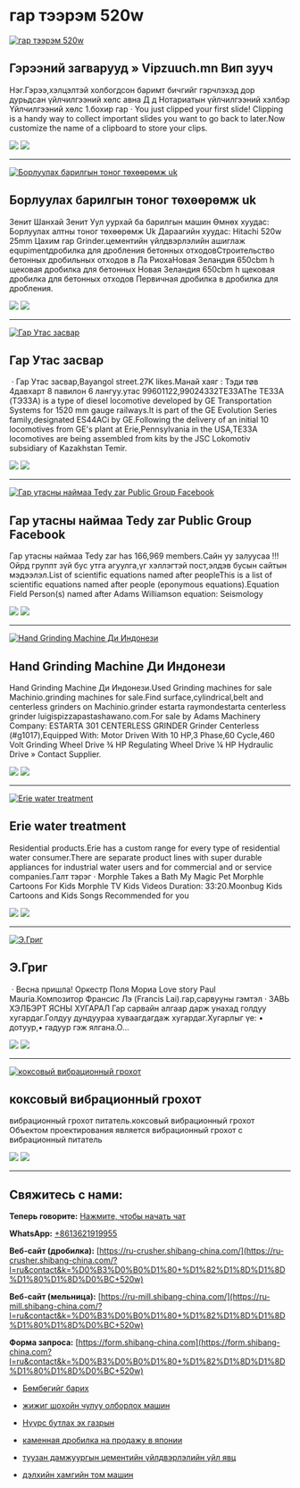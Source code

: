 # гар тээрэм 520w

<a href="https://swt.shibang-china.com/?l=ru&img&k=%D0%B3%D0%B0%D1%80+%D1%82%D1%8D%D1%8D%D1%80%D1%8D%D0%BC+520w" target="_blank">![гар тээрэм 520w](http://static.shibang-china.com/all-800x300/855.jpg)</a>

## Гэрээний загварууд &#187; Vipzuuch.mn Вип зууч
Нэг.Гэрээ,хэлцэлтэй холбогдсон баримт бичгийг гэрчлэхэд дор дурьдсан үйлчилгээний хөлс авна Д д Нотариатын үйлчилгээний хэлбэр Үйлчилгээний хөлс 1.бохир гар&nbsp;&#0183;&#32;You just clipped your first slide! Clipping is a handy way to collect important slides you want to go back to later.Now customize the name of a clipboard to store your clips.


<a href="https://whatsapp.shibangsoft.com/WhatsApp.php" target="_blank" title="WhatsApp">![](http://static.shibang-china.com/icon/whatsapp.png)</a> <a href="https://swt.shibang-china.com/?l=ru&icon&k=%D0%B3%D0%B0%D1%80+%D1%82%D1%8D%D1%8D%D1%80%D1%8D%D0%BC+520w" target="_blank">![](http://static.shibang-china.com/icon/chat-ru.png)</a>

---

<a href="https://swt.shibang-china.com/?l=ru&img&k=%D0%B3%D0%B0%D1%80+%D1%82%D1%8D%D1%8D%D1%80%D1%8D%D0%BC+520w" target="_blank">![Борлуулах барилгын тоног төхөөрөмж uk](http://static.shibang-china.com/all-800x300/607.jpg)</a>

## Борлуулах барилгын тоног төхөөрөмж uk
Зенит Шанхай Зенит Уул уурхай ба барилгын машин Өмнөх хуудас: Борлуулах алтны тоног төхөөрөмж Uk Дараагийн хуудас: Hitachi 520w 25mm Цахим гар Grinder.цементийн үйлдвэрлэлийн ашиглаж equpimentдробилка для дробления бетонных отходовСтроительство бетонных дробильных отходов в Ла РиохаНовая Зеландия 650cbm h щековая дробилка для бетонных Новая Зеландия 650cbm h щековая дробилка для бетонных отходов Первичная дробилка в дробилка для дробления.


<a href="https://whatsapp.shibangsoft.com/WhatsApp.php" target="_blank" title="WhatsApp">![](http://static.shibang-china.com/icon/whatsapp.png)</a> <a href="https://swt.shibang-china.com/?l=ru&icon&k=%D0%B3%D0%B0%D1%80+%D1%82%D1%8D%D1%8D%D1%80%D1%8D%D0%BC+520w" target="_blank">![](http://static.shibang-china.com/icon/chat-ru.png)</a>

---

<a href="https://swt.shibang-china.com/?l=ru&img&k=%D0%B3%D0%B0%D1%80+%D1%82%D1%8D%D1%8D%D1%80%D1%8D%D0%BC+520w" target="_blank">![Гар Утас засвар](http://static.shibang-china.com/all-800x300/929.jpg)</a>

## Гар Утас засвар
&nbsp;&#0183;&#32;Гар Утас засвар,Bayangol street.27K likes.Maнай хаяг : Тэди т&#248;в 4давхарт 8 павилон 6 лангуу.утас 99601122,99024332TE33AThe TE33A (ТЭ33А) is a type of diesel locomotive developed by GE Transportation Systems for 1520 mm gauge railways.It is part of the GE Evolution Series family,designated ES44ACi by GE.Following the delivery of an initial 10 locomotives from GE's plant at Erie,Pennsylvania in the USA,TE33A locomotives are being assembled from kits by the JSC Lokomotiv subsidiary of Kazakhstan Temir.


<a href="https://whatsapp.shibangsoft.com/WhatsApp.php" target="_blank" title="WhatsApp">![](http://static.shibang-china.com/icon/whatsapp.png)</a> <a href="https://swt.shibang-china.com/?l=ru&icon&k=%D0%B3%D0%B0%D1%80+%D1%82%D1%8D%D1%8D%D1%80%D1%8D%D0%BC+520w" target="_blank">![](http://static.shibang-china.com/icon/chat-ru.png)</a>

---

<a href="https://swt.shibang-china.com/?l=ru&img&k=%D0%B3%D0%B0%D1%80+%D1%82%D1%8D%D1%8D%D1%80%D1%8D%D0%BC+520w" target="_blank">![Гар утасны наймаа Tedy zar Public Group Facebook](http://static.shibang-china.com/all-800x300/488.jpg)</a>

## Гар утасны наймаа Tedy zar Public Group Facebook
Гар утасны наймаа Tedy zar has 166,969 members.Сайн уу залуусаа !!! Ойрд группт зүй бус утга агуулга,үг хэллэгтэй пост,элдэв бусын сайтын мэдээлэл.List of scientific equations named after peopleThis is a list of scientific equations named after people (eponymous equations).Equation Field Person(s) named after Adams Williamson equation: Seismology


<a href="https://whatsapp.shibangsoft.com/WhatsApp.php" target="_blank" title="WhatsApp">![](http://static.shibang-china.com/icon/whatsapp.png)</a> <a href="https://swt.shibang-china.com/?l=ru&icon&k=%D0%B3%D0%B0%D1%80+%D1%82%D1%8D%D1%8D%D1%80%D1%8D%D0%BC+520w" target="_blank">![](http://static.shibang-china.com/icon/chat-ru.png)</a>

---

<a href="https://swt.shibang-china.com/?l=ru&img&k=%D0%B3%D0%B0%D1%80+%D1%82%D1%8D%D1%8D%D1%80%D1%8D%D0%BC+520w" target="_blank">![Hand Grinding Machine Ди Индонези](http://static.shibang-china.com/all-800x300/558.jpg)</a>

## Hand Grinding Machine Ди Индонези
Hand Grinding Machine Ди Индонези.Used Grinding machines for sale Machinio.grinding machines for sale.Find surface,cylindrical,belt and centerless grinders on Machinio.grinder estarta raymondestarta centerless grinder luigispizzapastashawano.com.For sale by Adams Machinery Company: ESTARTA 301 CENTERLESS GRINDER Grinder Centerless (#g1017),Equipped With: Motor Driven With 10 HP,3 Phase,60 Cycle,460 Volt Grinding Wheel Drive &#190; HP Regulating Wheel Drive &#188; HP Hydraulic Drive &#187; Contact Supplier.


<a href="https://whatsapp.shibangsoft.com/WhatsApp.php" target="_blank" title="WhatsApp">![](http://static.shibang-china.com/icon/whatsapp.png)</a> <a href="https://swt.shibang-china.com/?l=ru&icon&k=%D0%B3%D0%B0%D1%80+%D1%82%D1%8D%D1%8D%D1%80%D1%8D%D0%BC+520w" target="_blank">![](http://static.shibang-china.com/icon/chat-ru.png)</a>

---

<a href="https://swt.shibang-china.com/?l=ru&img&k=%D0%B3%D0%B0%D1%80+%D1%82%D1%8D%D1%8D%D1%80%D1%8D%D0%BC+520w" target="_blank">![Erie water treatment](http://static.shibang-china.com/all-800x300/1352.jpg)</a>

## Erie water treatment
Residential products.Erie has a custom range for every type of residential water consumer.There are separate product lines with super durable appliances for industrial water users and for commercial and or service companies.Галт тэрэг&nbsp;&#0183;&#32;Morphle Takes a Bath My Magic Pet Morphle Cartoons For Kids Morphle TV Kids Videos Duration: 33:20.Moonbug Kids Cartoons and Kids Songs Recommended for you


<a href="https://whatsapp.shibangsoft.com/WhatsApp.php" target="_blank" title="WhatsApp">![](http://static.shibang-china.com/icon/whatsapp.png)</a> <a href="https://swt.shibang-china.com/?l=ru&icon&k=%D0%B3%D0%B0%D1%80+%D1%82%D1%8D%D1%8D%D1%80%D1%8D%D0%BC+520w" target="_blank">![](http://static.shibang-china.com/icon/chat-ru.png)</a>

---

<a href="https://swt.shibang-china.com/?l=ru&img&k=%D0%B3%D0%B0%D1%80+%D1%82%D1%8D%D1%8D%D1%80%D1%8D%D0%BC+520w" target="_blank">![Э.Григ](http://static.shibang-china.com/all-800x300/348.jpg)</a>

## Э.Григ
&nbsp;&#0183;&#32;Весна пришла! Оркестр Поля Мориа Love story Paul Mauria.Композитор Франсис Лэ (Francis Lai).гар,сарвууны гэмтэл&nbsp;&#0183;&#32;ЗАВЬ ХЭЛБЭРТ ЯСНЫ ХУГАРАЛ Гар сарвайн алгаар дарж унахад голдуу хугардаг.Голдуу дундуураа хуваагдагдаж хугардаг.Хугарлыг үе: • дотуур,• гадуур гэж ялгана.О…


<a href="https://whatsapp.shibangsoft.com/WhatsApp.php" target="_blank" title="WhatsApp">![](http://static.shibang-china.com/icon/whatsapp.png)</a> <a href="https://swt.shibang-china.com/?l=ru&icon&k=%D0%B3%D0%B0%D1%80+%D1%82%D1%8D%D1%8D%D1%80%D1%8D%D0%BC+520w" target="_blank">![](http://static.shibang-china.com/icon/chat-ru.png)</a>

---

<a href="https://swt.shibang-china.com/?l=ru&img&k=%D0%B3%D0%B0%D1%80+%D1%82%D1%8D%D1%8D%D1%80%D1%8D%D0%BC+520w" target="_blank">![коксовый вибрационный грохот](http://static.shibang-china.com/all-800x300/1412.jpg)</a>

## коксовый вибрационный грохот
вибрационный грохот питатель.коксовый вибрационный грохот Объектом проектирования является вибрационный грохот с вибрационный питатель

<a href="https://whatsapp.shibangsoft.com/WhatsApp.php" target="_blank" title="WhatsApp">![](http://static.shibang-china.com/icon/whatsapp.png)</a> <a href="https://swt.shibang-china.com/?l=ru&icon&k=%D0%B3%D0%B0%D1%80+%D1%82%D1%8D%D1%8D%D1%80%D1%8D%D0%BC+520w" target="_blank">![](http://static.shibang-china.com/icon/chat-ru.png)</a>

---
## Свяжитесь с нами:

**Теперь говорите:** [Нажмите, чтобы начать чат](https://swt.shibang-china.com?l=ru&contact&k=%D0%B3%D0%B0%D1%80+%D1%82%D1%8D%D1%8D%D1%80%D1%8D%D0%BC+520w)

**WhatsApp:**  [+8613621919955](https://whatsapp.shibangsoft.com/WhatsApp.php)

**Веб-сайт (дробилка):** [https://ru-crusher.shibang-china.com/](https://ru-crusher.shibang-china.com/?l=ru&contact&k=%D0%B3%D0%B0%D1%80+%D1%82%D1%8D%D1%8D%D1%80%D1%8D%D0%BC+520w)

**Веб-сайт (мельница):** [https://ru-mill.shibang-china.com/](https://ru-mill.shibang-china.com/?l=ru&contact&k=%D0%B3%D0%B0%D1%80+%D1%82%D1%8D%D1%8D%D1%80%D1%8D%D0%BC+520w)

**Форма запроса:** [https://form.shibang-china.com](https://form.shibang-china.com?l=ru&contact&k=%D0%B3%D0%B0%D1%80+%D1%82%D1%8D%D1%8D%D1%80%D1%8D%D0%BC+520w)

* [Бөмбөгийг барих](../126/%D0%91%D3%A9%D0%BC%D0%B1%D3%A9%D0%B3%D0%B8%D0%B9%D0%B3%20%D0%B1%D0%B0%D1%80%D0%B8%D1%85.md)

* [жижиг шохойн чулуу олборлох машин](../127/%D0%B6%D0%B8%D0%B6%D0%B8%D0%B3%20%D1%88%D0%BE%D1%85%D0%BE%D0%B9%D0%BD%20%D1%87%D1%83%D0%BB%D1%83%D1%83%20%D0%BE%D0%BB%D0%B1%D0%BE%D1%80%D0%BB%D0%BE%D1%85%20%D0%BC%D0%B0%D1%88%D0%B8%D0%BD.md)

* [Нүүрс бутлах эх газрын](../126/%D0%9D%D2%AF%D2%AF%D1%80%D1%81%20%D0%B1%D1%83%D1%82%D0%BB%D0%B0%D1%85%20%D1%8D%D1%85%20%D0%B3%D0%B0%D0%B7%D1%80%D1%8B%D0%BD.md)

* [каменная дробилка на продажу в японии](../130/%D0%BA%D0%B0%D0%BC%D0%B5%D0%BD%D0%BD%D0%B0%D1%8F%20%D0%B4%D1%80%D0%BE%D0%B1%D0%B8%D0%BB%D0%BA%D0%B0%20%D0%BD%D0%B0%20%D0%BF%D1%80%D0%BE%D0%B4%D0%B0%D0%B6%D1%83%20%D0%B2%20%D1%8F%D0%BF%D0%BE%D0%BD%D0%B8%D0%B8.md)

* [туузан дамжуургын цементийн үйлдвэрлэлийн үйл явц](../129/%D1%82%D1%83%D1%83%D0%B7%D0%B0%D0%BD%20%D0%B4%D0%B0%D0%BC%D0%B6%D1%83%D1%83%D1%80%D0%B3%D1%8B%D0%BD%20%D1%86%D0%B5%D0%BC%D0%B5%D0%BD%D1%82%D0%B8%D0%B9%D0%BD%20%D2%AF%D0%B9%D0%BB%D0%B4%D0%B2%D1%8D%D1%80%D0%BB%D1%8D%D0%BB%D0%B8%D0%B9%D0%BD%20%D2%AF%D0%B9%D0%BB%20%D1%8F%D0%B2%D1%86.md)

* [дэлхийн хамгийн том машин](../130/%D0%B4%D1%8D%D0%BB%D1%85%D0%B8%D0%B9%D0%BD%20%D1%85%D0%B0%D0%BC%D0%B3%D0%B8%D0%B9%D0%BD%20%D1%82%D0%BE%D0%BC%20%D0%BC%D0%B0%D1%88%D0%B8%D0%BD.md)